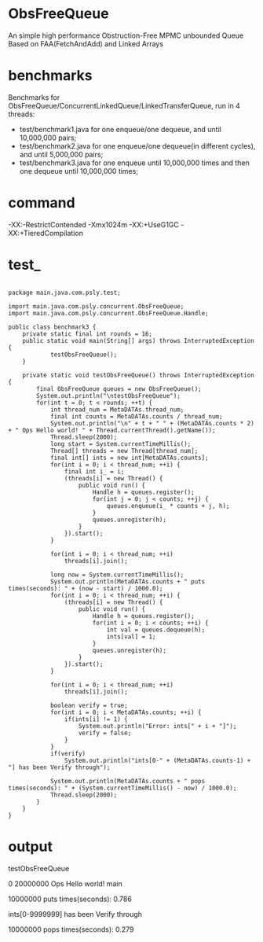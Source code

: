 # ObsFreeQueue
An simple high performance Obstruction-Free MPMC unbounded Queue Based on FAA(FetchAndAdd) and Linked Arrays
# benchmarks
Benchmarks for ObsFreeQueue/ConcurrentLinkedQueue/LinkedTransferQueue, run in 4 threads:
- test/benchmark1.java for one enqueue/one dequeue, and until 10,000,000 pairs;
- test/benchmark2.java for one enqueue/one dequeue(in different cycles), and until 5,000,000 pairs;
- test/benchmark3.java for one enqueue until 10,000,000 times and then one dequeue until 10,000,000 times;
# command
-XX:-RestrictContended -Xmx1024m -XX:+UseG1GC  -XX:+TieredCompilation
# test_
<pre><code>
package main.java.com.psly.test;

import main.java.com.psly.concurrent.ObsFreeQueue;
import main.java.com.psly.concurrent.ObsFreeQueue.Handle;

public class benchmark3 {
	private static final int rounds = 16;
	public static void main(String[] args) throws InterruptedException {
			testObsFreeQueue();
	}
	
	private static void testObsFreeQueue() throws InterruptedException {
		final ObsFreeQueue<Integer> queues = new ObsFreeQueue<Integer>();
		System.out.println("\ntestObsFreeQueue");
		for(int t = 0; t < rounds; ++t) {
			int thread_num = MetaDATAs.thread_num;
			final int counts = MetaDATAs.counts / thread_num;
			System.out.println("\n" + t + " " + (MetaDATAs.counts * 2) + " Ops Hello world! " + Thread.currentThread().getName());
			Thread.sleep(2000);
			long start = System.currentTimeMillis();
			Thread[] threads = new Thread[thread_num];
			final int[] ints = new int[MetaDATAs.counts];
			for(int i = 0; i < thread_num; ++i) {
				final int i_ = i;
				(threads[i] = new Thread() {
					public void run() {
						Handle<Integer> h = queues.register();
						for(int j = 0; j < counts; ++j) {
							queues.enqueue(i_ * counts + j, h);
						}
						queues.unregister(h);
					}
				}).start();
			}
			
			for(int i = 0; i < thread_num; ++i)
				threads[i].join();
			
			long now = System.currentTimeMillis();
			System.out.println(MetaDATAs.counts + " puts times(seconds): " + (now - start) / 1000.0);
			for(int i = 0; i < thread_num; ++i) {
				(threads[i] = new Thread() {
					public void run() {
						Handle<Integer> h = queues.register();
						for(int i = 0; i < counts; ++i) {
							int val = queues.dequeue(h);
							ints[val] = 1;
						}
						queues.unregister(h);
					}
				}).start();
			}
			
			for(int i = 0; i < thread_num; ++i) 
				threads[i].join();
			
			boolean verify = true;
			for(int i = 0; i < MetaDATAs.counts; ++i) {
				if(ints[i] != 1) {
					System.out.println("Error: ints[" + i + "]");
					verify = false;
				}
			}
			if(verify)
				System.out.println("ints[0-" + (MetaDATAs.counts-1) + "] has been Verify through");
			
			System.out.println(MetaDATAs.counts + " pops times(seconds): " + (System.currentTimeMillis() - now) / 1000.0);
			Thread.sleep(2000);
		}
	}
}
</pre></code>
# output

testObsFreeQueue

0 20000000 Ops Hello world! main

10000000 puts times(seconds): 0.786

ints[0-9999999] has been Verify through

10000000 pops times(seconds): 0.279
